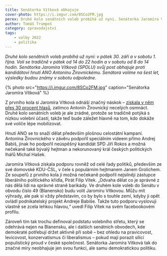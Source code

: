 ```yaml
---
title: Senátorka Vítková obhajuje
cover-photo: https://i.imgur.com/8SCo2FM.jpg
perex: Druhé kolo senátních voleb probíhá už nyní. Senátorka Jaromíra Vítková (SPOLU) svůj post obhajuje proti kandidátovi hnutí ANO Antonínu Žirovnickému.
author: Tomáš Trumpeš
category: zpravodajství
tags:
    - volby 2022
    - politika
---
```


*Druhé kolo senátních voleb probíhá už nyní: v pátek 30. září a v sobotu 1. října. Volí se tradičně v pátek od 14 do 22 hodin a v sobotu od 8 do 14 hodin. Senátorka Jaromíra Vítková  (SPOLU) svůj post obhajuje proti kandidátovi hnutí ANO Antonínu Žirovnickému. Senátora volíme na šest let, výsledky budou známy v sobotu odpoledne.*

{% photo src="https://i.imgur.com/8SCo2FM.jpg" caption="Senátorka Jaromíra Vítková" %}

Z prvního kola si Jaromíra Vítková odnáší značný náskok – [získala v něm přes 30 procent hlasů](https://www.datawrapper.de/_/74oyd/), zatímco Antonín Žirovnický necelých osmnáct. Druhé kolo senátních voleb je ale zrádné, protože se tradičně potýká s nízkou volební účastí, takže teď bude záležet hlavně na tom, kdo dokáže své voliče lépe mobilizovat.

Hnutí ANO se to snaží dělat především plošnou celostátní kampaní. Antonína Žirovnického v závěru podpořil speciálním videem přímo Andrej Babiš, jinak ho podpořil neúspěšný kandidát SPD Jiří Rokos a možná nečekaně také bývalý hejtman a nekorunovaný král českých politických lhářů Michal Hašek.

Jaromíra Vítková získala podporu rovněž od celé řady politiků, především ze své domovské KDU-ČSL, v čele s populárním hejtmanem Janem Grolichem. Ze soupeřů z prvního kola ji možná nečekaně podpořil nejsilněji zástupce liberálního politického křídla, Pirát Filip Vítek. „Odvaha dělat co je správné z nás dělá lidi na správné straně barikády. Ve druhém kole voleb do Senátu v obvodu číslo 49 (Blanensko) budu volit Jaromíru Vítkovou. Můžu mít výhrady, ale pak si vždy představím, co by bylo s touhle zemí, kdyby ji opět ovládl podnikatelský projekt Andreje Babiše. Takže tuto podporu vyslovuji vlastně se zcela lehkou hlavou,“ uvedl Filip Vítek na svém facebookovém profilu.

Zároveň tím tak trochu definoval podstatu volebního střetu, který se odehrává nejen na Blanensku, ale i dalších senátních obvodech, kde demokraté potřebují držet aktivně při sobě – bez ohledu na pravicovost, levicovost, konzervatismus či liberalismus – pokud mají porazit sílící populistický proud v české společnost. Senátorka Jaromíra Vítková tak do značné míry neobhajuje jen svou funkci, ale samu demokratickou politiku.
